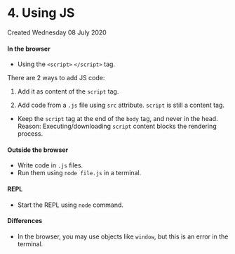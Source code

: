 # 4. Using JS

Created Wednesday 08 July 2020

#### In the browser

- Using the `<script>` `</script>` tag.

There are 2 ways to add JS code:
1. Add it as content of the `script` tag.
2. Add code from a `.js` file using `src` attribute. `script` is still a content tag.

   <!-- Method 1, direct -->
   <body>
   	<script> var x = 2; </script>
   <body>

   <!-- Method 2, src -->
   <body>
   	<script src="path"></script> <!-- Leave content empty -->
   <body>

- Keep the `script` tag at the end of the `body` tag, and never in the head. Reason: Executing/downloading `script` content blocks the rendering process.

#### Outside the browser

- Write code in `.js` files.
- Run them using `node file.js` in a terminal.

#### REPL

- Start the REPL using `node` command.

#### Differences

- In the browser, you may use objects like `window`, but this is an error in the terminal.

